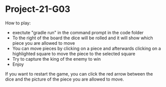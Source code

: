 # Project-21-G03
 
How to play:
 - exectute "gradle run" in the command prompt in the code folder
 - To the right of the board the dice will be rolled and it will show which piece you are allowed to move
 - You can move pieces by clicking on a piece and afterwards clicking on a highlighted square to move the piece to the selected square
 - Try to capture the king of the enemy to win
 - Enjoy

If you want to restart the game, you can click the red arrow between the dice and the picture of the piece you are allowed to move. 
